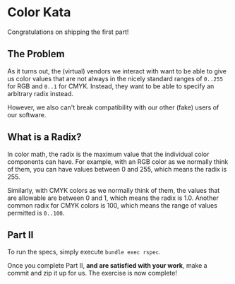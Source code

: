 # Color Kata

Congratulations on shipping the first part!

## The Problem
As it turns out, the (virtual) vendors we interact with want to be able to give us color values that are not always in the nicely standard ranges of `0..255` for RGB and `0..1` for CMYK.  Instead, they want to be able to specify an arbitrary radix instead.

However, we also can't break compatibility with our other (fake) users of our software.

## What is a Radix?
In color math, the radix is the maximum value that the individual color components can have.  For example, with an RGB color as we normally think of them, you can have values between 0 and 255, which means the radix is 255.

Similarly, with CMYK colors as we normally think of them, the values that are allowable are between 0 and 1, which means the radix is 1.0.  Another common radix for CMYK colors is 100, which means the range of values permitted is `0..100`.

## Part II
To run the specs, simply execute `bundle exec rspec`.

Once you complete Part II, **and are satisfied with your work**, make a commit and zip it up for us.  The exercise is now complete!
